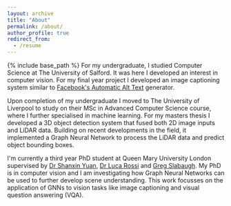 ```yaml
---
layout: archive
title: "About"
permalink: /about/
author_profile: true
redirect_from:
  - /resume
---
```


{% include base_path %}
For my undergraduate, I studied Computer Science at The University of Salford. It was here I developed an interest in computer vision. For my final year project I developed an image captioning system similar to [Facebook's Automatic Alt Text](https://tech.fb.com/using-artificial-intelligence-to-help-blind-people-see-facebook/) generator.

Upon completion of my undergraduate I moved to The University of Liverpool to study on their MSc in Advanced Computer Science course, where I further specialised in machine learning. For my masters thesis I developed a 3D object detection system that fused both 2D image inputs and LiDAR data. Building on recent developments in the field, it implemented a Graph Neural Network to process the LiDAR data and predict object bounding boxes.

I'm currently a third year PhD student at Queen Mary University London supervised by [Dr Shanxin Yuan](https://shanxinyuan.github.io/), [Dr Luca Rossi](https://blextar.github.io/luca-rossi/) and [Greg Slabaugh](http://eecs.qmul.ac.uk/~gslabaugh/). My PhD is in computer vision and I am investigating how Graph Neural Networks can be used to further develop scene understanding. This work focusses on the application of GNNs to vision tasks like image captioning and visual question answering (VQA).